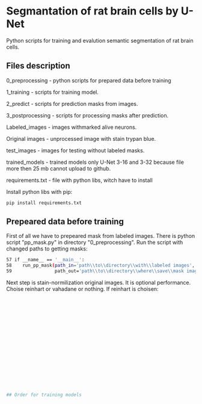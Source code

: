 # Segmantation of rat brain cells by U-Net

Python scripts for training and evalution semantic segmentation of rat brain cells.

## Files description
0_preprocessing - python scripts for prepared data before training

1_training - scripts for training model.

2_predict - scripts for prediction masks from images.

3_postprocessing - scripts for processing masks after prediction.

Labeled_images - images withmarked alive neurons.

Original images - unprocessed image with stain trypan blue.

test_images - images for testing without labeled masks.

trained_models - trained models only U-Net 3-16 and 3-32 because file more then 25 mb cannot upload to github.

requirements.txt - file with python libs, witch have to install

Install python libs with pip:
```bash
pip install requirements.txt
```

## Prepeared data before training
First of all we have to prepeared mask from labeled images. There is python script "pp_mask.py" in directory "0_preprocessing". Run the script with changed paths to getting masks:
```bash
57 if __name__ == '__main__':
58    run_pp_mask(path_in='path\\to\\directory\\with\\labeled images',
59                path_out='path\\to\\directory\\where\\save\\mask images')
```
Next step is stain-normilization original images. It is optional performance. Choise reinhart or vahadane or nothing.
If reinhart is choisen:
```bash


















## Order for training models
